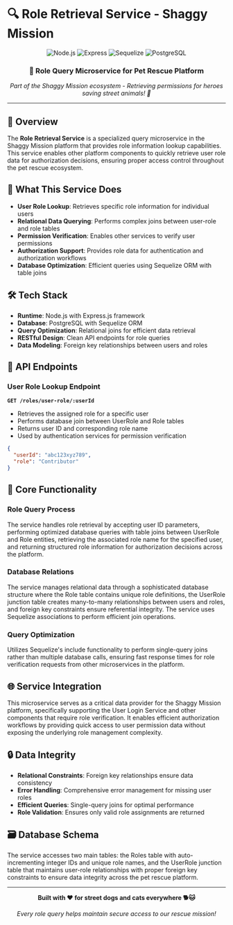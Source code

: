 # 🔍 Role Retrieval Service - Shaggy Mission

<div align="center">
  <img src="https://img.shields.io/badge/Node.js-339933?style=for-the-badge&logo=node.js&logoColor=white" alt="Node.js" />
  <img src="https://img.shields.io/badge/Express.js-000000?style=for-the-badge&logo=express&logoColor=white" alt="Express" />
  <img src="https://img.shields.io/badge/Sequelize-52B0E7?style=for-the-badge&logo=sequelize&logoColor=white" alt="Sequelize" />
  <img src="https://img.shields.io/badge/PostgreSQL-316192?style=for-the-badge&logo=postgresql&logoColor=white" alt="PostgreSQL" />
</div>

<div align="center">
  <h3>🚀 Role Query Microservice for Pet Rescue Platform</h3>
  <p><em>Part of the Shaggy Mission ecosystem - Retrieving permissions for heroes saving street animals! 🐾</em></p>
</div>

---

## 🌟 Overview

The **Role Retrieval Service** is a specialized query microservice in the Shaggy Mission platform that provides role information lookup capabilities. This service enables other platform components to quickly retrieve user role data for authorization decisions, ensuring proper access control throughout the pet rescue ecosystem.

## 🎯 What This Service Does

- **User Role Lookup**: Retrieves specific role information for individual users
- **Relational Data Querying**: Performs complex joins between user-role and role tables
- **Permission Verification**: Enables other services to verify user permissions
- **Authorization Support**: Provides role data for authentication and authorization workflows
- **Database Optimization**: Efficient queries using Sequelize ORM with table joins

## 🛠️ Tech Stack

- **Runtime**: Node.js with Express.js framework
- **Database**: PostgreSQL with Sequelize ORM
- **Query Optimization**: Relational joins for efficient data retrieval
- **RESTful Design**: Clean API endpoints for role queries
- **Data Modeling**: Foreign key relationships between users and roles

## 📡 API Endpoints

### User Role Lookup Endpoint
**`GET /roles/user-role/:userId`**
- Retrieves the assigned role for a specific user
- Performs database join between UserRole and Role tables
- Returns user ID and corresponding role name
- Used by authentication services for permission verification

```json
{
  "userId": "abc123xyz789",
  "role": "Contributor"
}
```

## 🔧 Core Functionality

### Role Query Process
The service handles role retrieval by accepting user ID parameters, performing optimized database queries with table joins between UserRole and Role entities, retrieving the associated role name for the specified user, and returning structured role information for authorization decisions across the platform.

### Database Relations
The service manages relational data through a sophisticated database structure where the Role table contains unique role definitions, the UserRole junction table creates many-to-many relationships between users and roles, and foreign key constraints ensure referential integrity. The service uses Sequelize associations to perform efficient join operations.

### Query Optimization
Utilizes Sequelize's include functionality to perform single-query joins rather than multiple database calls, ensuring fast response times for role verification requests from other microservices in the platform.

## 🌐 Service Integration

This microservice serves as a critical data provider for the Shaggy Mission platform, specifically supporting the User Login Service and other components that require role verification. It enables efficient authorization workflows by providing quick access to user permission data without exposing the underlying role management complexity.

## 🔒 Data Integrity

- **Relational Constraints**: Foreign key relationships ensure data consistency
- **Error Handling**: Comprehensive error management for missing user roles
- **Efficient Queries**: Single-query joins for optimal performance
- **Role Validation**: Ensures only valid role assignments are returned

## 🗃️ Database Schema

The service accesses two main tables: the Roles table with auto-incrementing integer IDs and unique role names, and the UserRole junction table that maintains user-role relationships with proper foreign key constraints to ensure data integrity across the pet rescue platform.

---

<div align="center">
  <p><strong>Built with ❤️ for street dogs and cats everywhere 🐕🐱</strong></p>
  <p><em>Every role query helps maintain secure access to our rescue mission!</em></p>
</div>